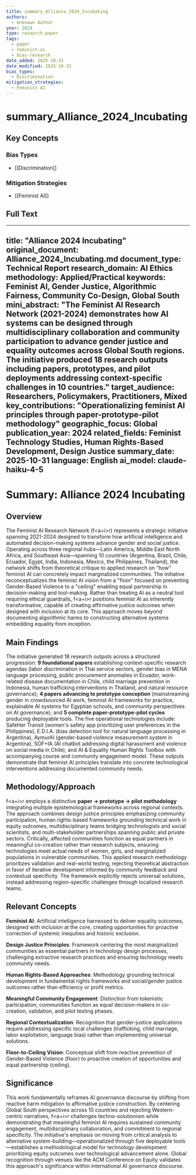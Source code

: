 ```yaml
---
title: summary_Alliance_2024_Incubating
authors:
  - Unknown Author
year: 2024
type: research-paper
tags:
  - paper
  - feminist-ai
  - bias-research
date_added: 2025-10-31
date_modified: 2025-10-31
bias_types:
  - Discrimination
mitigation_strategies:
  - Feminist AI
---
```


# summary_Alliance_2024_Incubating

## Key Concepts

### Bias Types
- [[Discrimination]]

### Mitigation Strategies
- [[Feminist AI]]

## Full Text

---
title: "Alliance 2024 Incubating"
original_document: Alliance_2024_Incubating.md
document_type: Technical Report
research_domain: AI Ethics
methodology: Applied/Practical
keywords: Feminist AI, Gender Justice, Algorithmic Fairness, Community Co-Design, Global South
mini_abstract: "The Feminist AI Research Network (2021-2024) demonstrates how AI systems can be designed through multidisciplinary collaboration and community participation to advance gender justice and equality outcomes across Global South regions. The initiative produced 18 research outputs including papers, prototypes, and pilot deployments addressing context-specific challenges in 10 countries."
target_audience: Researchers, Policymakers, Practitioners, Mixed
key_contributions: "Operationalizing feminist AI principles through paper-prototype-pilot methodology"
geographic_focus: Global
publication_year: 2024
related_fields: Feminist Technology Studies, Human Rights-Based Development, Design Justice
summary_date: 2025-10-31
language: English
ai_model: claude-haiku-4-5
---

# Summary: Alliance 2024 Incubating

## Overview

The Feminist AI Research Network (f<a+i>r) represents a strategic initiative spanning 2021-2024 designed to transform how artificial intelligence and automated decision-making systems advance gender and social justice. Operating across three regional hubs—Latin America, Middle East North Africa, and Southeast Asia—spanning 10 countries (Argentina, Brazil, Chile, Ecuador, Egypt, India, Indonesia, Mexico, the Philippines, Thailand), the network shifts from theoretical critique to applied research on "how" feminist AI can concretely impact marginalized communities. The initiative reconceptualizes the feminist AI vision from a "floor" focused on preventing Gender-Based Violence to a "ceiling" enabling equal partnership in decision-making and tool-making. Rather than treating AI as a neutral tool requiring ethical guardrails, f<a+i>r positions feminist AI as inherently transformative, capable of creating affirmative justice outcomes when designed with inclusion at its core. This approach moves beyond documenting algorithmic harms to constructing alternative systems embedding equality from inception.

## Main Findings

The initiative generated 18 research outputs across a structured progression: **9 foundational papers** establishing context-specific research agendas (labor discrimination in Thai service sectors, gender bias in MENA language processing, public procurement anomalies in Ecuador, work-related disease documentation in Chile, child marriage prevention in Indonesia, human trafficking interventions in Thailand, and natural resource governance); **4 papers advancing to prototype conception** (mainstreaming gender in crowdsourced AI work, feminist AI frameworks for practice, explainable AI systems for Egyptian schools, and community perspectives on AI governance); and **5 complete paper-prototype-pilot cycles** producing deployable tools. The five operational technologies include: SafeHer Transit (women's safety app prioritizing user preferences in the Philippines), E.D.I.A. (bias detection tool for natural language processing in Argentina), AymurAI (gender-based violence measurement system in Argentina), SOF+IA (AI chatbot addressing digital harassment and violence on social media in Chile), and AI & Equality Human Rights Toolbox with accompanying course and community engagement model. These outputs demonstrate that feminist AI principles translate into concrete technological interventions addressing documented community needs.

## Methodology/Approach

f<a+i>r employs a distinctive **paper → prototype → pilot methodology** integrating multiple epistemological frameworks across regional contexts. The approach combines design justice principles emphasizing community participation, human rights-based frameworks grounding technical work in equity outcomes, multidisciplinary teams bridging technologists and social scientists, and multi-stakeholder partnerships spanning public and private sectors. Critically, affected communities function as equal partners in meaningful co-creation rather than research subjects, ensuring technologies meet actual needs of women, girls, and marginalized populations in vulnerable communities. This applied research methodology prioritizes validation and real-world testing, rejecting theoretical abstraction in favor of iterative development informed by community feedback and contextual specificity. The framework explicitly rejects universal solutions, instead addressing region-specific challenges through localized research teams.

## Relevant Concepts

**Feminist AI**: Artificial intelligence harnessed to deliver equality outcomes, designed with inclusion at the core, creating opportunities for proactive correction of systemic inequities and historic exclusion.

**Design Justice Principles**: Framework centering the most marginalized communities as essential partners in technology design processes, challenging extractive research practices and ensuring technology meets community needs.

**Human Rights-Based Approaches**: Methodology grounding technical development in fundamental rights frameworks and social/gender justice outcomes rather than efficiency or profit metrics.

**Meaningful Community Engagement**: Distinction from tokenistic participation; communities function as equal decision-makers in co-creation, validation, and pilot testing phases.

**Regional Contextualization**: Recognition that gender-justice applications require addressing specific local challenges (trafficking, child marriage, labor exploitation, language bias) rather than implementing universal solutions.

**Floor-to-Ceiling Vision**: Conceptual shift from reactive prevention of Gender-Based Violence (floor) to proactive creation of opportunities and equal partnership (ceiling).

## Significance

This work fundamentally reframes AI governance discourse by shifting from reactive harm mitigation to affirmative justice construction. By centering Global South perspectives across 10 countries and rejecting Western-centric narratives, f<a+i>r challenges techno-solutionism while demonstrating that meaningful feminist AI requires sustained community engagement, multidisciplinary collaboration, and commitment to regional specificity. The initiative's emphasis on moving from critical analysis to alternative system-building—operationalized through five deployable tools—establishes a methodological model for technology development prioritizing equity outcomes over technological advancement alone. Global recognition through venues like the ACM Conference on Equity validates this approach's significance within international AI governance discourse.
